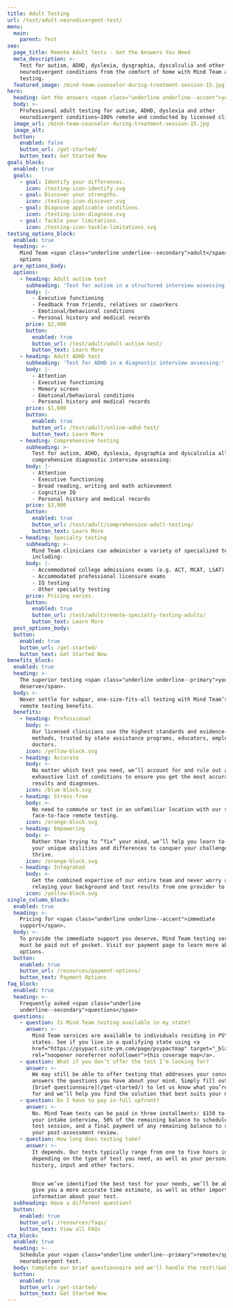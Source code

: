 ```yaml
---
title: Adult Testing
url: /test/adult-neurodivergent-test/
menu:
  main:
    parent: Test
seo:
  page_title: Remote Adult Tests - Get the Answers You Need
  meta_description: >-
    Test for autism, ADHD, dyslexia, dysgraphia, dyscalculia and other
    neurodivergent conditions from the comfort of home with Mind Team adult
    testing.
  featured_image: /mind-team-counselor-during-treatment-session-15.jpg
hero:
  heading: Get the answers <span class="underline underline--accent">you need</span>.
  body: >-
    Professional adult testing for autism, ADHD, dyslexia and other
    neurodivergent conditions—100% remote and conducted by licensed clinicians.
  image_url: /mind-team-counselor-during-treatment-session-15.jpg
  image_alt:
  button:
    enabled: false
    button_url: /get-started/
    button_text: Get Started Now
goals_block:
  enabled: true
  goals:
    - goal: Identify your differences.
      icon: /testing-icon-identify.svg
    - goal: Discover your strengths.
      icon: /testing-icon-discover.svg
    - goal: Diagnose applicable conditions.
      icon: /testing-icon-diagnose.svg
    - goal: Tackle your limitations.
      icon: /testing-icon-tackle-limitations.svg
testing_options_block:
  enabled: true
  heading: >-
    Mind Team <span class="underline underline--secondary">adult</span> testing
    options
  pre_options_body:
  options:
    - heading: Adult autism test
      subheading: 'Test for autism in a structured interview assessing:'
      body: |-
        - Executive functioning
        - Feedback from friends, relatives or coworkers
        - Emotional/behavioral conditions
        - Personal history and medical records
      price: $2,400
      button:
        enabled: true
        button_url: /test/adult/adult-autism-test/
        button_text: Learn More
    - heading: Adult ADHD test
      subheading: 'Test for ADHD in a diagnostic interview assessing:'
      body: |-
        - Attention
        - Executive functioning
        - Memory screen
        - Emotional/behavioral conditions
        - Personal history and medical records
      price: $1,600
      button:
        enabled: true
        button_url: /test/adult/online-adhd-test/
        button_text: Learn More
    - heading: Comprehensive testing
      subheading: >-
        Test for autism, ADHD, dyslexia, dysgraphia and dyscalculia all in one
        comprehensive diagnostic interview assessing:
      body: |-
        - Attention
        - Executive functioning
        - Broad reading, writing and math achievement
        - Cognitive IQ
        - Personal history and medical records
      price: $3,900
      button:
        enabled: true
        button_url: /test/adult/comprehensive-adult-testing/
        button_text: Learn More
    - heading: Specialty testing
      subheading: >-
        Mind Team clinicians can administer a variety of specialized tests
        including:
      body: |-
        - Accommodated college admissions exams (e.g. ACT, MCAT, LSAT) 
        - Accommodated professional licensure exams
        - IQ testing
        - Other specialty testing
      price: Pricing varies.
      button:
        enabled: true
        button_url: /test/adult/remote-specialty-testing-adults/
        button_text: Learn More
  post_options_body:
  button:
    enabled: true
    button_url: /get-started/
    button_text: Get Started Now
benefits_block:
  enabled: true
  heading: >-
    The superior testing <span class="underline underline--primary">you
    deserve</span>.
  body: >-
    Never settle for subpar, one-size-fits-all testing with Mind Team’s superior
    remote testing benefits.
  benefits:
    - heading: Professional
      body: >-
        Our licensed clinicians use the highest standards and evidence-based
        methods, trusted by state assistance programs, educators, employers and
        doctors.
      icon: /yellow-block.svg
    - heading: Accurate
      body: >-
        No matter which test you need, we’ll account for and rule out an
        exhaustive list of conditions to ensure you get the most accurate
        results and diagnoses.
      icon: /blue-block.svg
    - heading: Stress-free
      body: >-
        No need to commute or test in an unfamiliar location with our secure,
        face-to-face remote testing.
      icon: /orange-block.svg
    - heading: Empowering
      body: >-
        Rather than trying to “fix” your mind, we’ll help you learn to work with
        your unique abilities and differences to conquer your challenges and
        thrive.
      icon: /orange-block.svg
    - heading: Integrated
      body: >-
        Get the combined expertise of our entire team and never worry about
        relaying your background and test results from one provider to another.
      icon: /yellow-block.svg
single_column_block:
  enabled: true
  heading: >-
    Pricing for <span class="underline underline--accent">immediate
    support</span>.
  body: >-
    To provide the immediate support you deserve, Mind Team testing services
    must be paid out of pocket. Visit our payment page to learn more about your
    options.
  button:
    enabled: true
    button_url: /resources/payment-options/
    button_text: Payment Options
faq_block:
  enabled: true
  heading: >-
    Frequently asked <span class="underline
    underline--secondary">questions</span>
  questions:
    - question: Is Mind Team testing available in my state?
      answer: >-
        Mind Team services are available to individuals residing in PSYPACT
        states. See if you live in a qualifying state using <a
        href="https://psypact.site-ym.com/page/psypactmap" target="_blank"
        rel="noopener noreferrer nofollower">this coverage map</a>.
    - question: What if you don’t offer the test I’m looking for?
      answer: >-
        We may still be able to offer testing that addresses your concerns and
        answers the questions you have about your mind. Simply fill out our
        [brief questionnaire](/get-started/) to let us know what you’re looking
        for and we’ll help you find the solution that best suits your needs.
    - question: Do I have to pay in-full upfront?
      answer: >-
        No. Mind Team tests can be paid in three installments: $150 to schedule
        your intake interview, 50% of the remaining balance to schedule your
        test session, and a final payment of any remaining balance to schedule
        your post-assessment review.
    - question: How long does testing take?
      answer: >-
        It depends. Our tests typically range from one to five hours in length,
        depending on the type of test you need, as well as your personal
        history, input and other factors. 


        Once we’ve identified the best test for your needs, we’ll be able to
        give you a more accurate time estimate, as well as other important
        information about your test.
  subheading: Have a different question?
  button:
    enabled: true
    button_url: /resources/faqs/
    button_text: View all FAQs
cta_block:
  enabled: true
  heading: >-
    Schedule your <span class="underline underline--primary">remote</span>
    neurodivergent test.
  body: Complete our brief questionnaire and we'll handle the rest\!&nbsp;
  button:
    enabled: true
    button_url: /get-started/
    button_text: Get Started Now
---
```

